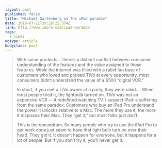 ```yaml
---
layout: post 
published: false 
title: "Michael Gartenberg on The iPad paradox" 
date: 2016-07-21T19:29:22.574Z 
link: http://www.imore.com/ipad-paradox 
tags:
  - links
ogtype: article 
bodyclass: post 
---
```


> With some products… there’s a distinct conflict between consumer understanding of the features and the value assigned to those features. While the internet was filled with a rabid fan base of customers who loved and praised TiVo at every opportunity, most consumers didn’t understand the value of a $500 “digital VCR.”
> 
> In short, if you met a TiVo owner at a party, they were rabid…. When most people tried it, the lightbulb turned on. TiVo was not an expensive VCR — it redefined watching TV. I suspect iPad is suffering from the same paradox. Customers who buy an iPad Pro understand the power it unlocks relative to a Mac. The more they use it, the more it displaces their Mac. They “get it,” but most folks just don’t.
> 
> This is the conundrum. So many people who try to use the iPad Pro to get work done just seem to have that light bulb turn on over their head. They get it. It doesn’t happen for everyone, but it happens for a lot of people. But if you don’t try it, you’ll never get it.
